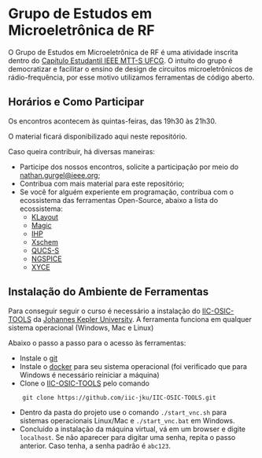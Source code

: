 # Grupo de Estudos em Microeletrônica de RF

O Grupo de Estudos em Microeletrônica de RF é uma atividade inscrita dentro do [Capítulo Estudantil IEEE MTT-S UFCG](https://www.instagram.com/mtts.ufcg/). O intuito do grupo é democratizar e facilitar o ensino de design de circuitos microeletrônicos de rádio-frequência, por esse motivo utilizamos ferramentas de código aberto.

## Horários e Como Participar

Os encontros acontecem às quintas-feiras, das 19h30 às 21h30.

O material ficará disponibilizado aqui neste repositório.

Caso queira contribuir, há diversas maneiras:
- Participe dos nossos encontros, solicite a participação por meio do [nathan.gurgel@ieee.org](mailto:nathan.gurgel@ieee.org);
- Contribua com mais material para este repositório;
- Se você for alguém experiente em programação, contribua com o ecossistema das ferramentas Open-Source, abaixo a lista do ecossistema:
    - [KLayout](https://github.com/KLayout/klayout)
    - [Magic](https://github.com/RTimothyEdwards/magic)
    - [IHP](https://github.com/IHP-GmbH/IHP-Open-PDK)
    - [Xschem](https://github.com/StefanSchippers/xschem)
    - [QUCS-S](https://github.com/ra3xdh/qucs_s)
    - [NGSPICE](https://github.com/imr/ngspice)
    - [XYCE](https://github.com/Xyce/Xyce)

## Instalação do Ambiente de Ferramentas

Para conseguir seguir o curso é necessário a instalação do [IIC-OSIC-TOOLS](https://github.com/iic-jku/IIC-OSIC-TOOLS) da [Johannes Kepler University](https://www.jku.at/en/institute-for-integrated-circuits-and-quantum-computing/). A ferramenta funciona em qualquer sistema operacional (Windows, Mac e Linux)

Abaixo o passo a passo para o acesso às ferramentas:
- Instale o [git](https://git-scm.com/)
- Instale o [docker](https://docs.docker.com/engine/install/) para seu sistema operacional (foi verificado que para Windows é necessário reiniciar a máquina)
- Clone o [IIC-OSIC-TOOLS](https://github.com/iic-jku/IIC-OSIC-TOOLS) pelo comando 
```git
    git clone https://github.com/iic-jku/IIC-OSIC-TOOLS.git
```
- Dentro da pasta do projeto use o comando `./start_vnc.sh` para sistemas operacionais Linux/Mac e `./start_vnc.bat` em Windows.
- Concluído a instalação da máquina virtual, vá em um browser e digite `localhost`. Se não aparecer para digitar uma senha, repita o passo anterior. Caso tenha, a senha padrão é `abc123`.
